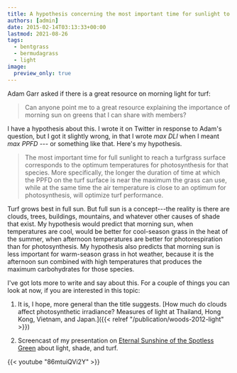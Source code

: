 ```yaml
---
title: A hypothesis concerning the most important time for sunlight to fall on turfgrass
authors: [admin]
date: 2015-02-14T03:13:33+00:00
lastmod: 2021-08-26
tags:
  - bentgrass
  - bermudagrass
  - light
image:
  preview_only: true
---
```


Adam Garr asked if there is a great resource on morning light for turf:

> Can anyone point me to a great resource explaining the importance of morning sun on greens that I can share with members?

I have a hypothesis about this. I wrote it on Twitter in response to Adam's question, but I got it slightly wrong, in that I wrote *max DLI* when I meant *max PPFD* --- or something like that. Here's my hypothesis.

> The most important time for full sunlight to reach a turfgrass surface corresponds to the optimum temperatures for photosynthesis for that species. More specifically, the longer the duration of time at which the PPFD on the turf surface is near the maximum the grass can use, while at the same time the air temperature is close to an optimum for photosynthesis, will optimize turf performance.

Turf grows best in full sun. But full sun is a concept---the reality is there are clouds, trees, buildings, mountains, and whatever other causes of shade that exist. My hypothesis would predict that morning sun, when temperatures are cool, would be better for cool-season grass in the heat of the summer, when afternoon temperatures are better for photorespiration than for photosynthesis. My hypothesis also predicts that morning sun is less important for warm-season grass in hot weather, because it is the afternoon sun combined with high temperatures that produces the maximum carbohydrates for those species.

I've got lots more to write and say about this. For a couple of things you can look at now, if you are interested in this topic:

1. It is, I hope, more general than the title suggests. [How much do clouds affect photosynthetic irradiance? Measures of light at Thailand, Hong Kong, Vietnam, and Japan.]({{< relref "/publication/woods-2012-light" >}})

2. Screencast of my presentation on [Eternal Sunshine of the Spotless Green](https://youtu.be/86mtuiQVi2Y) about light, shade, and turf.

{{< youtube "86mtuiQVi2Y" >}}
